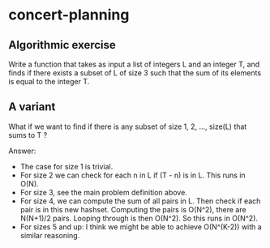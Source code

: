 # concert-planning


## Algorithmic exercise

Write a function that takes as input a list of integers L and an integer T,
and finds  if there exists a subset of L of size 3 such that the sum of
its elements is equal to the integer T.

## A variant

What if we want to find if there is any subset of size 1, 2, ..., size(L) that
sums to T ?

Answer:
* The case for size 1 is trivial.
* For size 2 we can check for each n in L if (T - n) is in L. This runs in O(N).
* For size 3, see the main problem definition above.
* For size 4, we can compute the sum of all pairs in L. Then check if each pair
is in this new hashset. Computing the pairs is O(N^2), there are N(N+1)/2 pairs.
  Looping through is then O(N^2). So this runs in O(N^2).
* For sizes 5 and up: I think we might be able to achieve O(N^(K-2)) with a
  similar reasoning.
  